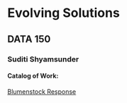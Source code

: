 # Evolving Solutions 

## DATA 150 

### Suditi Shyamsunder 

#### Catalog of Work: 

[Blumenstock Response]( https://suditishyamsunder.github.io/workshop/blumenstock)
